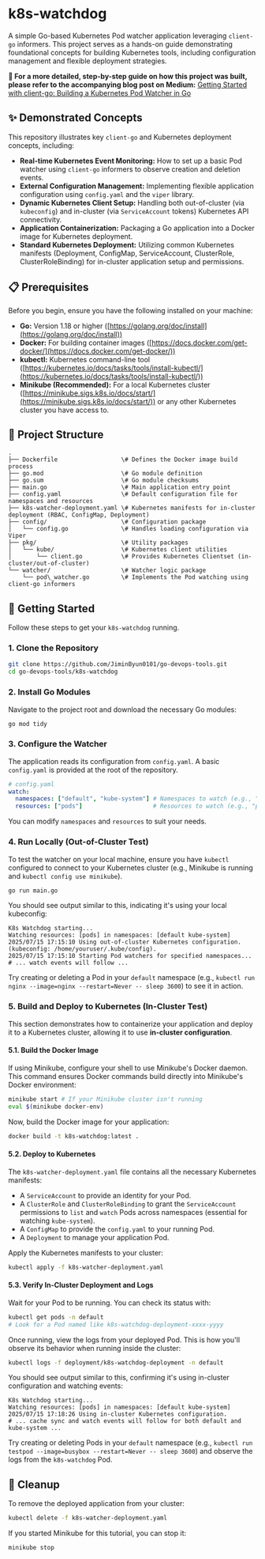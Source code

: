 # k8s-watchdog

A simple Go-based Kubernetes Pod watcher application leveraging `client-go` informers. This project serves as a hands-on guide demonstrating foundational concepts for building Kubernetes tools, including configuration management and flexible deployment strategies.

**📖 For a more detailed, step-by-step guide on how this project was built, please refer to the accompanying blog post on Medium:**
[Getting Started with client-go: Building a Kubernetes Pod Watcher in Go](https://jiminbyun.medium.com/getting-started-with-client-go-building-a-kubernetes-pod-watcher-in-go-caa2be8623eb)

## ✨ Demonstrated Concepts

This repository illustrates key `client-go` and Kubernetes deployment concepts, including:

* **Real-time Kubernetes Event Monitoring:** How to set up a basic Pod watcher using `client-go` informers to observe creation and deletion events.
* **External Configuration Management:** Implementing flexible application configuration using `config.yaml` and the `viper` library.
* **Dynamic Kubernetes Client Setup:** Handling both out-of-cluster (via `kubeconfig`) and in-cluster (via `ServiceAccount` tokens) Kubernetes API connectivity.
* **Application Containerization:** Packaging a Go application into a Docker image for Kubernetes deployment.
* **Standard Kubernetes Deployment:** Utilizing common Kubernetes manifests (Deployment, ConfigMap, ServiceAccount, ClusterRole, ClusterRoleBinding) for in-cluster application setup and permissions.


## 📋 Prerequisites

Before you begin, ensure you have the following installed on your machine:

* **Go:** Version 1.18 or higher ([https://golang.org/doc/install](https://golang.org/doc/install))
* **Docker:** For building container images ([https://docs.docker.com/get-docker/](https://docs.docker.com/get-docker/))
* **kubectl:** Kubernetes command-line tool ([https://kubernetes.io/docs/tasks/tools/install-kubectl/](https://kubernetes.io/docs/tasks/tools/install-kubectl/))
* **Minikube (Recommended):** For a local Kubernetes cluster ([https://minikube.sigs.k8s.io/docs/start/](https://minikube.sigs.k8s.io/docs/start/)) or any other Kubernetes cluster you have access to.

## 📁 Project Structure

```
.
├── Dockerfile                  \# Defines the Docker image build process
├── go.mod                      \# Go module definition
├── go.sum                      \# Go module checksums
├── main.go                     \# Main application entry point
├── config.yaml                 \# Default configuration file for namespaces and resources
├── k8s-watcher-deployment.yaml \# Kubernetes manifests for in-cluster deployment (RBAC, ConfigMap, Deployment)
├── config/                     \# Configuration package
│   └── config.go               \# Handles loading configuration via Viper
├── pkg/                        \# Utility packages
│   └── kube/                   \# Kubernetes client utilities
│       └── client.go           \# Provides Kubernetes Clientset (in-cluster/out-of-cluster)
└── watcher/                    \# Watcher logic package
    └── pod\_watcher.go         \# Implements the Pod watching using client-go informers
````

## 🚀 Getting Started

Follow these steps to get your `k8s-watchdog` running.

### 1. Clone the Repository

```bash
git clone https://github.com/JiminByun0101/go-devops-tools.git
cd go-devops-tools/k8s-watchdog
````

### 2\. Install Go Modules

Navigate to the project root and download the necessary Go modules:

```bash
go mod tidy
```

### 3\. Configure the Watcher

The application reads its configuration from `config.yaml`. A basic `config.yaml` is provided at the root of the repository.

```yaml
# config.yaml
watch:
  namespaces: ["default", "kube-system"] # Namespaces to watch (e.g., "default", "all" for all)
  resources: ["pods"]                    # Resources to watch (e.g., "pods", "deployments")
```

You can modify `namespaces` and `resources` to suit your needs.

### 4\. Run Locally (Out-of-Cluster Test)

To test the watcher on your local machine, ensure you have `kubectl` configured to connect to your Kubernetes cluster (e.g., Minikube is running and `kubectl config use minikube`).

```bash
go run main.go
```

You should see output similar to this, indicating it's using your local kubeconfig:

```
K8s Watchdog starting...
Watching resources: [pods] in namespaces: [default kube-system]
2025/07/15 17:15:10 Using out-of-cluster Kubernetes configuration. (kubeconfig: /home/youruser/.kube/config).
2025/07/15 17:15:10 Starting Pod watchers for specified namespaces...
# ... watch events will follow ...
```

Try creating or deleting a Pod in your `default` namespace (e.g., `kubectl run nginx --image=nginx --restart=Never -- sleep 3600`) to see it in action.

### 5\. Build and Deploy to Kubernetes (In-Cluster Test)

This section demonstrates how to containerize your application and deploy it to a Kubernetes cluster, allowing it to use **in-cluster configuration**.

#### 5.1. Build the Docker Image

If using Minikube, configure your shell to use Minikube's Docker daemon. This command ensures Docker commands build directly into Minikube's Docker environment:

```bash
minikube start # If your Minikube cluster isn't running
eval $(minikube docker-env)
```

Now, build the Docker image for your application:

```bash
docker build -t k8s-watchdog:latest .
```

#### 5.2. Deploy to Kubernetes

The `k8s-watcher-deployment.yaml` file contains all the necessary Kubernetes manifests:

  * A `ServiceAccount` to provide an identity for your Pod.
  * A `ClusterRole` and `ClusterRoleBinding` to grant the `ServiceAccount` permissions to `list` and `watch` Pods across namespaces (essential for watching `kube-system`).
  * A `ConfigMap` to provide the `config.yaml` to your running Pod.
  * A `Deployment` to manage your application Pod.

Apply the Kubernetes manifests to your cluster:

```bash
kubectl apply -f k8s-watcher-deployment.yaml
```

#### 5.3. Verify In-Cluster Deployment and Logs

Wait for your Pod to be running. You can check its status with:

```bash
kubectl get pods -n default
# Look for a Pod named like k8s-watchdog-deployment-xxxx-yyyy
```

Once running, view the logs from your deployed Pod. This is how you'll observe its behavior when running inside the cluster:

```bash
kubectl logs -f deployment/k8s-watchdog-deployment -n default
```

You should see output similar to this, confirming it's using in-cluster configuration and watching events:

```
K8s Watchdog starting...
Watching resources: [pods] in namespaces: [default kube-system]
2025/07/15 17:18:26 Using in-cluster Kubernetes configuration.
# ... cache sync and watch events will follow for both default and kube-system ...
```

Try creating or deleting Pods in your `default` namespace (e.g., `kubectl run testpod --image=busybox --restart=Never -- sleep 3600`) and observe the logs from the `k8s-watchdog` Pod.

## 🧹 Cleanup

To remove the deployed application from your cluster:

```bash
kubectl delete -f k8s-watcher-deployment.yaml
```

If you started Minikube for this tutorial, you can stop it:

```bash
minikube stop
```